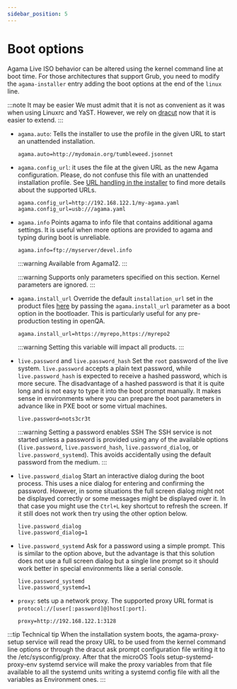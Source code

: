 ```yaml
---
sidebar_position: 5
---
```


# Boot options

Agama Live ISO behavior can be altered using the kernel command line at boot time. For those
architectures that support Grub, you need to modify the `agama-installer` entry adding the boot
options at the end of the `linux` line.

:::note It may be easier
We must admit that it is not as convenient as it was when using Linuxrc and YaST. However, we rely
on [dracut](https://manpages.opensuse.org/Tumbleweed/dracut/dracut.8.en.html) now that it is easier
to extend.
:::

- `agama.auto`:
  Tells the installer to use the profile in the given URL to start an unattended installation.

  ```text
  agama.auto=http://mydomain.org/tumbleweed.jsonnet

  ```

- `agama.config_url`: it uses the file at the given URL as the new Agama configuration. Please, do
  not confuse this file with an unattended installation profile. See [URL handling in the
  installer](https://github.com/yast/yast-installation/blob/master/doc/url.md) to find more details
  about the supported URLs.

  ```text
  agama.config_url=http://192.168.122.1/my-agama.yaml
  agama.config_url=usb:///agama.yaml
  ```

- `agama.info`
  Points agama to info file that contains additional agama settings. It is useful when more options
  are provided to agama and typing during boot is unreliable.

  ```text
  agama.info=ftp://myserver/devel.info
  ```

  :::warning
  Available from Agama12.
  :::

  :::warning
  Supports only parameters specified on this section. Kernel parameters are ignored.
  :::

- `agama.install_url`
  Override the default `installation_url` set in the product files
  [here](https://github.com/openSUSE/agama/tree/master/products.d) by passing the `agama.install_url`
  parameter as a boot option in the bootloader. This is particularly useful for any pre-production
  testing in openQA.

  ```text
  agama.install_url=https://myrepo,https://myrepo2
  ```

  :::warning
  Setting this variable will impact all products.
  :::

- `live.password` and `live.password_hash` Set the `root` password of the live system.
  `live.password` accepts a plain text password, while `live.password_hash` is expected to receive a
  hashed password, which is more secure. The disadvantage of a hashed password is that it is quite
  long and is not easy to type it into the boot prompt manually. It makes sense in environments where
  you can prepare the boot parameters in advance like in PXE boot or some virtual machines.

  ```text
  live.password=nots3cr3t
  ```

  :::warning Setting a password enables SSH
  The SSH service is not started unless a password is provided using any of the available options
  (`live.password`, `live.password_hash`, `live.password_dialog`, or `live.password_systemd`). This
  avoids accidentally using the default password from the medium.
  :::

- `live.password_dialog` Start an interactive dialog during the boot process. This uses a nice
  dialog for entering and confirming the password. However, in some situations the full screen dialog
  might not be displayed correctly or some messages might be displayed over it. In that case you might
  use the `Ctrl+L` key shortcut to refresh the screen. If it still does not work then try using the
  other option below.

  ```text
  live.password_dialog
  live.password_dialog=1
  ```

- `live.password_systemd` Ask for a password using a simple prompt. This is
  similar to the option above, but the advantage is that this solution does not use a full screen
  dialog but a single line prompt so it should work better in special environments like a serial
  console.

  ```text
  live.password_systemd
  live.password_systemd=1
  ```

- `proxy`: sets up a network proxy. The supported proxy URL format is `protocol://[user[:password]@]host[:port]`.

  ```text
  proxy=http://192.168.122.1:3128
  ```

<!-- TODO: move this tip to a better place -->

:::tip Technical tip
When the installation system boots, the agama-proxy-setup service will read the proxy URL to be used
from the kernel command line options or through the dracut ask prompt configuration file writing it
to the /etc/sysconfig/proxy. After that the microOS Tools setup-systemd-proxy-env systemd service
will make the proxy variables from that file available to all the systemd units writing a systemd
config file with all the variables as Environment ones.
:::
